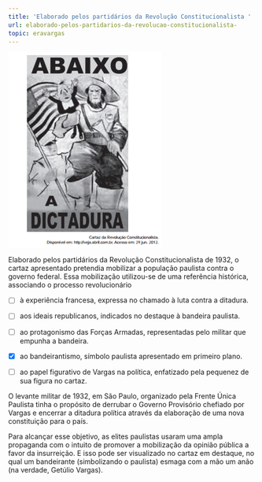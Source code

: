 ```yaml
---
title: 'Elaborado pelos partidários da Revolução Constitucionalista '
url: elaborado-pelos-partidarios-da-revolucao-constitucionalista-
topic: eravargas
---
```



![](91ca8fd8-3bf4-6dce-a927-78de7735e2a7.png)

Elaborado pelos partidários da Revolução Constitucionalista de 1932, o cartaz apresentado pretendia mobilizar a população paulista contra o governo federal. Essa mobilização utilizou-se de uma referência histórica, associando o processo revolucionário



- [ ] à experiência francesa, expressa no chamado à luta contra a ditadura.
- [ ] aos ideais republicanos, indicados no destaque à bandeira paulista.
- [ ] ao protagonismo das Forças Armadas, representadas pelo militar que empunha a bandeira.
- [x] ao bandeirantismo, símbolo paulista apresentado em primeiro plano.
- [ ] ao papel figurativo de Vargas na política, enfatizado pela pequenez de sua figura no cartaz.


O levante militar de 1932, em São Paulo, organizado pela Frente Única Paulista tinha o propósito de derrubar o Governo Provisório chefiado por Vargas e encerrar a ditadura política através da elaboração de uma nova constituição para o país.

Para alcançar esse objetivo, as elites paulistas usaram uma ampla propaganda com o intuito de promover a mobilização da opinião pública a favor da insurreição. E isso pode ser visualizado no cartaz em destaque, no qual um bandeirante (simbolizando o paulista) esmaga com a mão um anão (na verdade, Getúlio Vargas).
